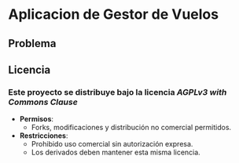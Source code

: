 # Aplicacion de Gestor de Vuelos

## Problema

## Licencia

### Este proyecto se distribuye bajo la licencia *AGPLv3 with Commons Clause*

- **Permisos**:
  - Forks, modificaciones y distribución no comercial permitidos.
- **Restricciones**:
  - Prohibido uso comercial sin autorización expresa.
  - Los derivados deben mantener esta misma licencia.
